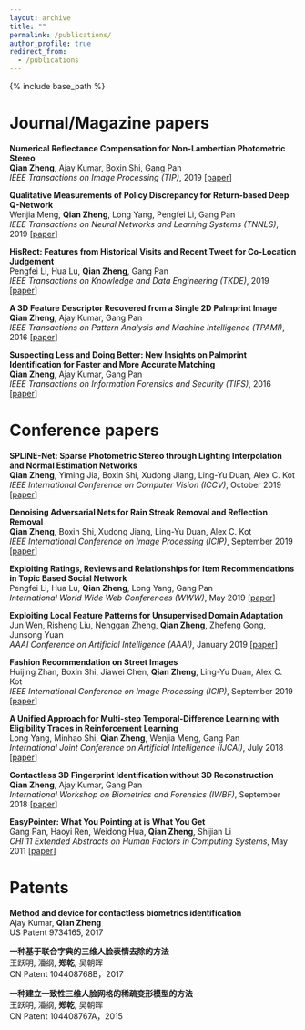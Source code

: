 ```yaml
---
layout: archive
title: ""
permalink: /publications/
author_profile: true
redirect_from:
  - /publications
---
```


{% include base_path %}

Journal/Magazine papers
=====

**Numerical Reflectance Compensation for Non-Lambertian Photometric Stereo** <br>
**Qian Zheng**, Ajay Kumar, Boxin Shi, Gang Pan <br>
*IEEE Transactions on Image Processing (TIP)*, 2019 \[[paper](http://alumni.media.mit.edu/~shiboxin/files/Zheng_TIP19.pdf)\]

**Qualitative Measurements of Policy Discrepancy for Return-based Deep Q-Network** <br>
Wenjia Meng, **Qian Zheng**, Long Yang, Pengfei Li, Gang Pan <br>
*IEEE Transactions on Neural Networks and Learning Systems (TNNLS)*, 2019 \[[paper](https://arxiv.org/pdf/1806.06953.pdf)\]


**HisRect: Features from Historical Visits and Recent Tweet for Co-Location Judgement** <br>
Pengfei Li, Hua Lu, **Qian Zheng**, Gang Pan <br>
*IEEE Transactions on Knowledge and Data Engineering (TKDE)*, 2019 \[[paper](https://pdfs.semanticscholar.org/4914/f51bc2f5a35c0d15924e39a51975c53f9753.pdf)\]

**A 3D Feature Descriptor Recovered from a Single 2D Palmprint Image** <br>
**Qian Zheng**, Ajay Kumar, Gang Pan <br>
*IEEE Transactions on Pattern Analysis and Machine Intelligence (TPAMI)*, 2016 \[[paper](https://pdfs.semanticscholar.org/4914/f51bc2f5a35c0d15924e39a51975c53f9753.pdf)\]


**Suspecting Less and Doing Better: New Insights on Palmprint Identification for Faster and More Accurate Matching** <br>
**Qian Zheng**, Ajay Kumar, Gang Pan <br>
*IEEE Transactions on Information Forensics and Security (TIFS)*, 2016 \[[paper](http://www4.comp.polyu.edu.hk/~csajaykr/myhome/papers/TIFS2016a.pdf)\]

Conference papers
======
**SPLINE-Net: Sparse Photometric Stereo through Lighting Interpolation and Normal Estimation Networks** <br>
**Qian Zheng**, Yiming Jia, Boxin Shi, Xudong Jiang, Ling-Yu Duan, Alex C. Kot <br>
*IEEE International Conference on Computer Vision (ICCV)*, October 2019 \[[paper](http://openaccess.thecvf.com/content_ICCV_2019/papers/Zheng_SPLINE-Net_Sparse_Photometric_Stereo_Through_Lighting_Interpolation_and_Normal_Estimation_ICCV_2019_paper.pdf)\]

**Denoising Adversarial Nets for Rain Streak Removal and Reflection Removal** <br>
**Qian Zheng**, Boxin Shi, Xudong Jiang, Ling-Yu Duan, Alex C. Kot <br>
*IEEE International Conference on Image Processing (ICIP)*, September 2019 \[[paper](https://dr.ntu.edu.sg/bitstream/handle/10220/49451/rr2_adversarial.pdf?sequence=1)\]



**Exploiting Ratings, Reviews and Relationships for Item Recommendations in Topic Based Social Network** <br>
Pengfei Li, Hua Lu, **Qian Zheng**, Long Yang, Gang Pan <br>
*International World Wide Web Conferences (WWW)*, May 2019 \[[paper](https://dl.acm.org/citation.cfm?id=3313473)\]


**Exploiting Local Feature Patterns for Unsupervised Domain Adaptation** <br>
Jun Wen, Risheng Liu, Nenggan Zheng, **Qian Zheng**, Zhefeng Gong, Junsong Yuan <br>
*AAAI Conference on Artificial Intelligence (AAAI)*, January 2019 \[[paper](https://cse.buffalo.edu/~jsyuan/papers/2019/AAAI_2019_Jun.pdf)\]

**Fashion Recommendation on Street Images** <br>
Huijing Zhan, Boxin Shi, Jiawei Chen, **Qian Zheng**, Ling-Yu Duan, Alex C. Kot <br>
*IEEE International Conference on Image Processing (ICIP)*, September 2019 \[[paper](https://ieeexplore.ieee.org/document/8802939)\]

**A Unified Approach for Multi-step Temporal-Difference Learning with Eligibility Traces in Reinforcement Learning** <br>
Long Yang, Minhao Shi, **Qian Zheng**, Wenjia Meng, Gang Pan <br>
*International Joint Conference on Artificial Intelligence (IJCAI)*, July 2018 \[[paper](https://www.ijcai.org/proceedings/2018/0414.pdf)\]


**Contactless 3D Fingerprint Identification without 3D Reconstruction** <br>
**Qian Zheng**, Ajay Kumar, Gang Pan <br>
*International Workshop on Biometrics and Forensics (IWBF)*, September 2018 \[[paper](https://ieeexplore.ieee.org/document/8401566)\]


**EasyPointer: What You Pointing at is What You Get** <br>
Gang Pan, Haoyi Ren, Weidong Hua, **Qian Zheng**, Shijian Li<br>
*CHI'11 Extended Abstracts on Human Factors in Computing Systems*, May 2011 \[[paper](http://citeseerx.ist.psu.edu/viewdoc/download?doi=10.1.1.261.3148&rep=rep1&type=pdf)\]


Patents
======
**Method and device for contactless biometrics identification** <br>
Ajay Kumar, **Qian Zheng**  <br> US Patent 9734165, 2017

**一种基于联合字典的三维人脸表情去除的方法** <br>
王跃明, 潘纲, **郑乾**, 吴朝晖 <br> CN Patent 104408768B，2017

**一种建立一致性三维人脸网格的稀疏变形模型的方法** <br>
王跃明, 潘纲, **郑乾**, 吴朝晖 <br> CN Patent 104408767A，2015







